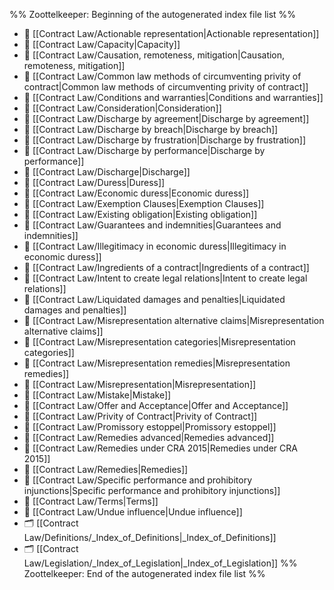 %% Zoottelkeeper: Beginning of the autogenerated index file list  %%
- 📄 [[Contract Law/Actionable representation|Actionable representation]]
- 📄 [[Contract Law/Capacity|Capacity]]
- 📄 [[Contract Law/Causation, remoteness, mitigation|Causation, remoteness, mitigation]]
- 📄 [[Contract Law/Common law methods of circumventing privity of contract|Common law methods of circumventing privity of contract]]
- 📄 [[Contract Law/Conditions and warranties|Conditions and warranties]]
- 📄 [[Contract Law/Consideration|Consideration]]
- 📄 [[Contract Law/Discharge by agreement|Discharge by agreement]]
- 📄 [[Contract Law/Discharge by breach|Discharge by breach]]
- 📄 [[Contract Law/Discharge by frustration|Discharge by frustration]]
- 📄 [[Contract Law/Discharge by performance|Discharge by performance]]
- 📄 [[Contract Law/Discharge|Discharge]]
- 📄 [[Contract Law/Duress|Duress]]
- 📄 [[Contract Law/Economic duress|Economic duress]]
- 📄 [[Contract Law/Exemption Clauses|Exemption Clauses]]
- 📄 [[Contract Law/Existing obligation|Existing obligation]]
- 📄 [[Contract Law/Guarantees and indemnities|Guarantees and indemnities]]
- 📄 [[Contract Law/Illegitimacy in economic duress|Illegitimacy in economic duress]]
- 📄 [[Contract Law/Ingredients of a contract|Ingredients of a contract]]
- 📄 [[Contract Law/Intent to create legal relations|Intent to create legal relations]]
- 📄 [[Contract Law/Liquidated damages and penalties|Liquidated damages and penalties]]
- 📄 [[Contract Law/Misrepresentation alternative claims|Misrepresentation alternative claims]]
- 📄 [[Contract Law/Misrepresentation categories|Misrepresentation categories]]
- 📄 [[Contract Law/Misrepresentation remedies|Misrepresentation remedies]]
- 📄 [[Contract Law/Misrepresentation|Misrepresentation]]
- 📄 [[Contract Law/Mistake|Mistake]]
- 📄 [[Contract Law/Offer and Acceptance|Offer and Acceptance]]
- 📄 [[Contract Law/Privity of Contract|Privity of Contract]]
- 📄 [[Contract Law/Promissory estoppel|Promissory estoppel]]
- 📄 [[Contract Law/Remedies advanced|Remedies advanced]]
- 📄 [[Contract Law/Remedies under CRA 2015|Remedies under CRA 2015]]
- 📄 [[Contract Law/Remedies|Remedies]]
- 📄 [[Contract Law/Specific performance and prohibitory injunctions|Specific performance and prohibitory injunctions]]
- 📄 [[Contract Law/Terms|Terms]]
- 📄 [[Contract Law/Undue influence|Undue influence]]
- 🗂️ [[Contract Law/Definitions/_Index_of_Definitions|_Index_of_Definitions]]
- 🗂️ [[Contract Law/Legislation/_Index_of_Legislation|_Index_of_Legislation]]
%% Zoottelkeeper: End of the autogenerated index file list  %%
